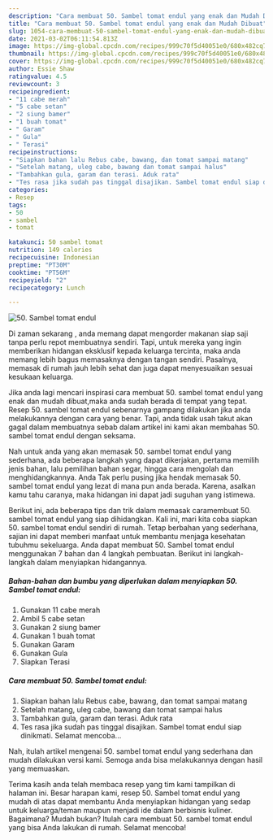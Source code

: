 ```yaml
---
description: "Cara membuat 50. Sambel tomat endul yang enak dan Mudah Dibuat"
title: "Cara membuat 50. Sambel tomat endul yang enak dan Mudah Dibuat"
slug: 1054-cara-membuat-50-sambel-tomat-endul-yang-enak-dan-mudah-dibuat
date: 2021-03-02T06:11:54.813Z
image: https://img-global.cpcdn.com/recipes/999c70f5d40051e0/680x482cq70/50-sambel-tomat-endul-foto-resep-utama.jpg
thumbnail: https://img-global.cpcdn.com/recipes/999c70f5d40051e0/680x482cq70/50-sambel-tomat-endul-foto-resep-utama.jpg
cover: https://img-global.cpcdn.com/recipes/999c70f5d40051e0/680x482cq70/50-sambel-tomat-endul-foto-resep-utama.jpg
author: Essie Shaw
ratingvalue: 4.5
reviewcount: 3
recipeingredient:
- "11 cabe merah"
- "5 cabe setan"
- "2 siung bamer"
- "1 buah tomat"
- " Garam"
- " Gula"
- " Terasi"
recipeinstructions:
- "Siapkan bahan lalu Rebus cabe, bawang, dan tomat sampai matang"
- "Setelah matang, uleg cabe, bawang dan tomat sampai halus"
- "Tambahkan gula, garam dan terasi. Aduk rata"
- "Tes rasa jika sudah pas tinggal disajikan. Sambel tomat endul siap dinikmati. Selamat mencoba..."
categories:
- Resep
tags:
- 50
- sambel
- tomat

katakunci: 50 sambel tomat 
nutrition: 149 calories
recipecuisine: Indonesian
preptime: "PT30M"
cooktime: "PT56M"
recipeyield: "2"
recipecategory: Lunch

---
```



![50. Sambel tomat endul](https://img-global.cpcdn.com/recipes/999c70f5d40051e0/680x482cq70/50-sambel-tomat-endul-foto-resep-utama.jpg)

Di zaman  sekarang , anda memang dapat mengorder makanan siap saji tanpa perlu repot membuatnya sendiri. Tapi, untuk mereka yang ingin memberikan hidangan eksklusif kepada keluarga tercinta, maka anda memang lebih bagus memasaknya dengan tangan sendiri. Pasalnya, memasak di rumah jauh lebih sehat dan juga dapat menyesuaikan sesuai kesukaan keluarga.

Jika anda lagi mencari inspirasi cara membuat 50. sambel tomat endul yang enak dan mudah dibuat,maka anda sudah berada di tempat yang tepat. Resep 50. sambel tomat endul  sebenarnya gampang dilakukan jika anda melakukannya dengan cara yang benar. Tapi, anda tidak usah takut akan gagal dalam membuatnya 
sebab dalam artikel ini kami akan membahas 50. sambel tomat endul dengan seksama.  



Nah untuk anda yang akan memasak 50. sambel tomat endul yang sederhana, ada beberapa langkah yang dapat dikerjakan, pertama memilih jenis bahan, lalu pemilihan bahan segar, hingga cara mengolah dan menghidangkannya. Anda Tak perlu pusing jika hendak memasak 50. sambel tomat endul yang lezat di mana pun anda berada. Karena, asalkan kamu  tahu caranya, maka hidangan ini dapat jadi suguhan yang istimewa.

Berikut ini, ada beberapa tips dan trik dalam memasak caramembuat 50. sambel tomat endul yang siap dihidangkan. Kali ini, mari kita coba siapkan 50. sambel tomat endul sendiri di rumah. Tetap berbahan yang sederhana, sajian ini dapat memberi manfaat untuk membantu menjaga kesehatan tubuhmu sekeluarga. Anda dapat membuat 50. Sambel tomat endul menggunakan 7 bahan dan 4 langkah pembuatan. Berikut ini langkah-langkah dalam menyiapkan hidangannya.

<!--inarticleads1-->

##### Bahan-bahan dan bumbu yang diperlukan dalam menyiapkan 50. Sambel tomat endul:

1. Gunakan 11 cabe merah
1. Ambil 5 cabe setan
1. Gunakan 2 siung bamer
1. Gunakan 1 buah tomat
1. Gunakan  Garam
1. Gunakan  Gula
1. Siapkan  Terasi




<!--inarticleads2-->

##### Cara membuat 50. Sambel tomat endul:

1. Siapkan bahan lalu Rebus cabe, bawang, dan tomat sampai matang
1. Setelah matang, uleg cabe, bawang dan tomat sampai halus
1. Tambahkan gula, garam dan terasi. Aduk rata
1. Tes rasa jika sudah pas tinggal disajikan. Sambel tomat endul siap dinikmati. Selamat mencoba...




Nah, itulah artikel mengenai  50. sambel tomat endul  yang sederhana dan mudah dilakukan versi kami. Semoga anda bisa melakukannya dengan hasil yang memuaskan. 

Terima kasih anda telah membaca resep yang tim kami tampilkan di halaman ini. Besar harapan kami, resep  50. Sambel tomat endul yang mudah di atas dapat membantu Anda menyiapkan hidangan yang sedap untuk keluarga/teman maupun menjadi ide dalam berbisnis kuliner. Bagaimana? Mudah bukan? Itulah cara membuat 50. sambel tomat endul yang bisa Anda lakukan di rumah. Selamat mencoba!

